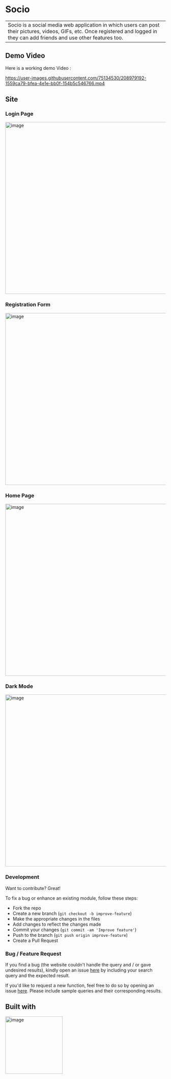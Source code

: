 
# Socio
<table>
<tr>
<td>
Socio is a social media web application in which users can post their pictures, videos, GIFs, etc. Once registered and logged in they can add friends and use other features too.</td>
</tr>
</table>


## Demo Video
Here is a working demo Video :  

https://user-images.githubusercontent.com/75134530/208979192-1559ca79-bfea-4e1e-bb0f-154b5c546766.mp4

## Site

### Login Page


<img width="540" alt ="image" src="https://user-images.githubusercontent.com/75134530/208979352-bb10fb49-8db1-4a95-a2ef-a6738e9cf9db.png">


### Registration Form
<img width="540" alt="image" src="https://user-images.githubusercontent.com/75134530/208979526-1f17b989-d989-4a4b-aae5-6e5b123d5f55.png">

### Home Page
<img width="540" alt="image" src="https://user-images.githubusercontent.com/75134530/208979590-9a573f2c-88e9-4f22-bb31-0f95f471c831.png">

### Dark Mode
<img width="540" alt="image" src="https://user-images.githubusercontent.com/75134530/208979697-01dd400d-abf2-43f3-ad76-2674afa27187.png">


### Development
Want to contribute? Great!

To fix a bug or enhance an existing module, follow these steps:

- Fork the repo
- Create a new branch (`git checkout -b improve-feature`)
- Make the appropriate changes in the files
- Add changes to reflect the changes made
- Commit your changes (`git commit -am 'Improve feature'`)
- Push to the branch (`git push origin improve-feature`)
- Create a Pull Request 

### Bug / Feature Request

If you find a bug (the website couldn't handle the query and / or gave undesired results), kindly open an issue [here](https://github.com/Adi2209/Socio/issues/new) by including your search query and the expected result.

If you'd like to request a new function, feel free to do so by opening an issue [here](https://github.com/Adi2209/Socio/issues/new). Please include sample queries and their corresponding results.


## Built with 

<img width="180" alt="image" src="https://user-images.githubusercontent.com/75134530/208981148-e80c2602-18c0-4a65-bc9f-a3db81eaf711.png">

